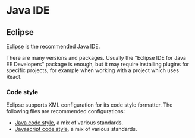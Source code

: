 # Java IDE

## Eclipse

[Eclipse][eclipse] is the recommended Java IDE.

There are many versions and packages. Usually the "Eclipse IDE for Java EE Developers" package is enough, but it may require installing plugins for specific projects, for example when working with a project which uses React.

### Code style

Eclipse supports XML configuration for its code style formatter. The following files are recommended configurations:

- [Java code style][java_code_style], a mix of various standards.
- [Javascript code style][javascript_code_style], a mix of various standards.

[eclipse]: https://eclipse.org/
[java_code_style]: https://github.com/Bernardo-MG/eclipse-code-style/blob/master/Eclipse-Format-Java.xml
[javascript_code_style]: https://github.com/Bernardo-MG/eclipse-code-style/blob/master/Eclipse-Format-JS.xml
